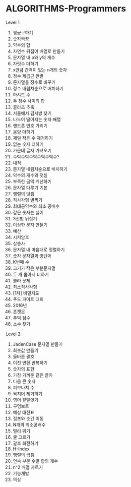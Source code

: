 # ALGORITHMS-Programmers

Level 1

1. 평균구하기
2. 숫자짝꿍
3. 약수의 합
4. 자연수 뒤집어 배열로 만들기
5. 문자열 내 p와 y의 개수
6. 자릿수 더하기
7. x만큼 간격이 있는 n개의 숫자
8. 정수 제곱근 판별
9. 문자열을 정수로 바꾸기
10. 정수 내림차순으로 배치하기
11. 하샤드 수
12. 두 정수 사이의 합
13. 콜라츠 추축
14. 서울에서 김서방 찾기
15. 나누어 떨어지는 숫자 배열
16. 핸드폰 번호 가리기
17. 음양 더하기
18. 제일 작은 수 제거하기
19. 없는 숫자 더하기
20. 가운데 글자 가져오기
21. 수박수박수박수박수박수?
22. 내적
23. 문자열 내림차순으로 배치하기
24. 약수의 개수와 덧셈
25. 부족한 금액 계산하기
26. 문자열 다루기 기본
27. 행렬의 덧셈
28. 직사각형 별찍기
29. 최대공약수와 최소 공배수
30. 같은 숫자는 싫어
31. 3진법 뒤집기
32. 이상한 문자 만들기
33. 예산
34. 시저암호
35. 삼총사
36. 문자열 내 마음대로 정렬하기
37. 숫자 문자열과 영단어
38. K번째 수
39. 크기가 작은 부분문자열
40. 두 개 뽑아서 더하기
41. 콜라 문제
42. 최소직사각형
43. [1차] 비밀지도
44. 푸드 파이트 대회
45. 2016년
46. 폰켓몬
47. 추억 점수
48. 소수 찾기

Level 2

1. JadenCase 문자열 만들기
2. 최솟값 만들기
3. 올바른 괄호
4. 이진 변환 반복하기
5. 숫자의 표현
6. 가장 가까운 같은 글자
7. 다음 큰 숫자
8. 피보나치 수
9. 짝지어 제거하기
10. 영어 끝말잇기
11. 구명보트
12. 예상 대진표
13. 점프와 순간 이동
14. N개의 최소공배수
15. 멀리 뛰기
16. 귤 고르기
17. 괄호 회전하기
18. H-Index
19. 행렬의 곱셈
20. 연속 부분 수열 합의 개수
21. n^2 배열 자르기
22. 기능개발
23. 의상
